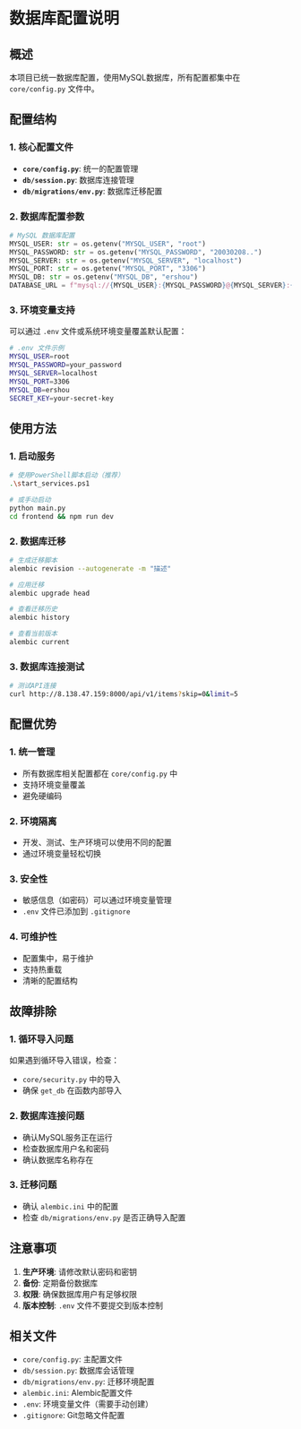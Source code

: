# 数据库配置说明

## 概述
本项目已统一数据库配置，使用MySQL数据库，所有配置都集中在 `core/config.py` 文件中。

## 配置结构

### 1. 核心配置文件
- **`core/config.py`**: 统一的配置管理
- **`db/session.py`**: 数据库连接管理
- **`db/migrations/env.py`**: 数据库迁移配置

### 2. 数据库配置参数
```python
# MySQL 数据库配置
MYSQL_USER: str = os.getenv("MYSQL_USER", "root")
MYSQL_PASSWORD: str = os.getenv("MYSQL_PASSWORD", "20030208..")
MYSQL_SERVER: str = os.getenv("MYSQL_SERVER", "localhost")
MYSQL_PORT: str = os.getenv("MYSQL_PORT", "3306")
MYSQL_DB: str = os.getenv("MYSQL_DB", "ershou")
DATABASE_URL = f"mysql://{MYSQL_USER}:{MYSQL_PASSWORD}@{MYSQL_SERVER}:{MYSQL_PORT}/{MYSQL_DB}"
```

### 3. 环境变量支持
可以通过 `.env` 文件或系统环境变量覆盖默认配置：

```bash
# .env 文件示例
MYSQL_USER=root
MYSQL_PASSWORD=your_password
MYSQL_SERVER=localhost
MYSQL_PORT=3306
MYSQL_DB=ershou
SECRET_KEY=your-secret-key
```

## 使用方法

### 1. 启动服务
```bash
# 使用PowerShell脚本启动（推荐）
.\start_services.ps1

# 或手动启动
python main.py
cd frontend && npm run dev
```

### 2. 数据库迁移
```bash
# 生成迁移脚本
alembic revision --autogenerate -m "描述"

# 应用迁移
alembic upgrade head

# 查看迁移历史
alembic history

# 查看当前版本
alembic current
```

### 3. 数据库连接测试
```bash
# 测试API连接
curl http://8.138.47.159:8000/api/v1/items?skip=0&limit=5
```

## 配置优势

### 1. 统一管理
- 所有数据库相关配置都在 `core/config.py` 中
- 支持环境变量覆盖
- 避免硬编码

### 2. 环境隔离
- 开发、测试、生产环境可以使用不同的配置
- 通过环境变量轻松切换

### 3. 安全性
- 敏感信息（如密码）可以通过环境变量管理
- `.env` 文件已添加到 `.gitignore`

### 4. 可维护性
- 配置集中，易于维护
- 支持热重载
- 清晰的配置结构

## 故障排除

### 1. 循环导入问题
如果遇到循环导入错误，检查：
- `core/security.py` 中的导入
- 确保 `get_db` 在函数内部导入

### 2. 数据库连接问题
- 确认MySQL服务正在运行
- 检查数据库用户名和密码
- 确认数据库名称存在

### 3. 迁移问题
- 确认 `alembic.ini` 中的配置
- 检查 `db/migrations/env.py` 是否正确导入配置

## 注意事项

1. **生产环境**: 请修改默认密码和密钥
2. **备份**: 定期备份数据库
3. **权限**: 确保数据库用户有足够权限
4. **版本控制**: `.env` 文件不要提交到版本控制

## 相关文件

- `core/config.py`: 主配置文件
- `db/session.py`: 数据库会话管理
- `db/migrations/env.py`: 迁移环境配置
- `alembic.ini`: Alembic配置文件
- `.env`: 环境变量文件（需要手动创建）
- `.gitignore`: Git忽略文件配置 